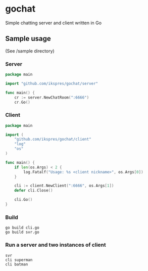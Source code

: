 # gochat
Simple chatting server and client written in Go


## Sample usage
(See /sample directory)


### Server
```go
package main

import "github.com/ikspres/gochat/server"

func main() {
	cr := server.NewChatRoom(":6666")
	cr.Go()
```

### Client

```go
package main

import (
	"github.com/ikspres/gochat/client"
	"log"
	"os"
)

func main() {
	if len(os.Args) < 2 {
		log.Fatalf("Usage: %s <client nickname>", os.Args[0])
	}

	cli := client.NewClient(":6666", os.Args[1])
	defer cli.Close()

	cli.Go()
}
```

### Build 
```
go build cli.go
go build svr.go
```


### Run a server and two instances of client
```
svr
cli superman
cli batman
```
